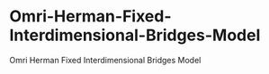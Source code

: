 # Omri-Herman-Fixed-Interdimensional-Bridges-Model
Omri Herman Fixed Interdimensional Bridges Model
